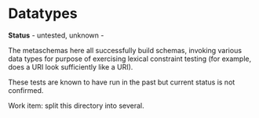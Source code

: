 # Datatypes

**Status** - untested, unknown -

The metaschemas here all successfully build schemas, invoking various data types for purpose of exercising lexical constraint testing (for example, does a URI look sufficiently like a URI).

These tests are known to have run in the past but current status is not confirmed.

Work item: split this directory into several.


